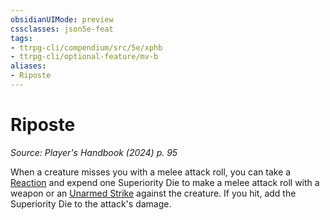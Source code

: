 ```yaml
---
obsidianUIMode: preview
cssclasses: json5e-feat
tags:
- ttrpg-cli/compendium/src/5e/xphb
- ttrpg-cli/optional-feature/mv-b
aliases:
- Riposte
---
```

# Riposte
*Source: Player's Handbook (2024) p. 95*  

When a creature misses you with a melee attack roll, you can take a [Reaction](/3-Mechanics/CLI/variant-rules/reaction-xphb.md) and expend one Superiority Die to make a melee attack roll with a weapon or an [Unarmed Strike](/3-Mechanics/CLI/variant-rules/unarmed-strike-xphb.md) against the creature. If you hit, add the Superiority Die to the attack's damage.